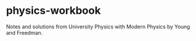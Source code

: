 # physics-workbook
Notes and solutions from University Physics with Modern Physics by Young and Freedman.
